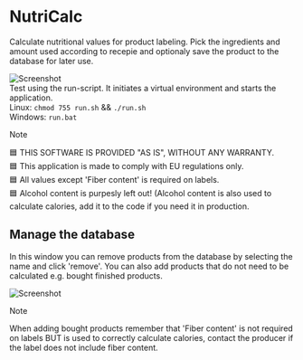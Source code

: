 # NutriCalc
Calculate nutritional values for product labeling. Pick the ingredients and amount used according to recepie and optionaly save the product to the database for later use.

![Screenshot](https://github.com/william-andersson/nutricalc/blob/main/main_window.png)<br>
Test using the run-script. It initiates a virtual environment and starts the application.<br>
Linux: `chmod 755 run.sh` && `./run.sh`<br>
Windows: `run.bat`<br>

> [!NOTE]
> :blue_square: THIS SOFTWARE IS PROVIDED "AS IS", WITHOUT ANY WARRANTY.<br>
> :blue_square: This application is made to comply with EU regulations only.<br>
> :blue_square: All values except 'Fiber content' is required on labels.<br>
> :blue_square: Alcohol content is purpesly left out! (Alcohol content is also used to calculate calories, add it to the code if you need it in production.

## Manage the database
In this window you can remove products from the database by selecting the name and click 'remove'. You can also add products that do not need to be calculated e.g. bought finished products.

![Screenshot](https://github.com/william-andersson/nutricalc/blob/main/db_window.png)<br>

> [!NOTE]
> When adding bought products remember that 'Fiber content' is not required on labels BUT is used to correctly calculate calories, contact the producer if the label does not include fiber content.

